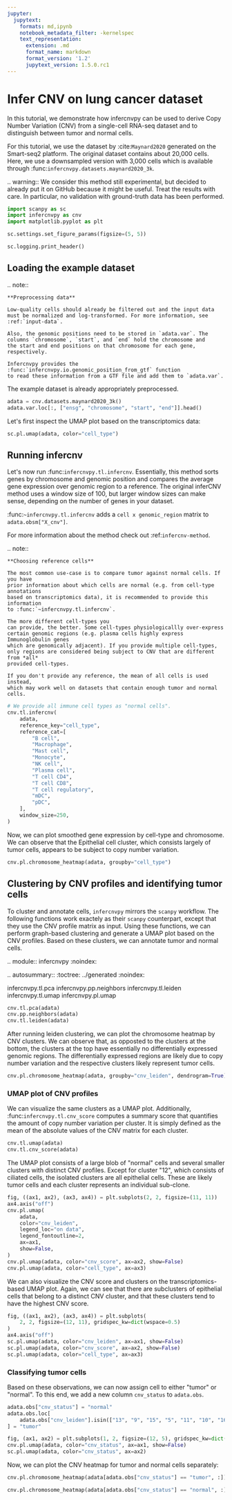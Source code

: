 ```yaml
---
jupyter:
  jupytext:
    formats: md,ipynb
    notebook_metadata_filter: -kernelspec
    text_representation:
      extension: .md
      format_name: markdown
      format_version: '1.2'
      jupytext_version: 1.5.0.rc1
---
```


# Infer CNV on lung cancer dataset

<!-- #raw raw_mimetype="text/restructuredtext" -->
In this tutorial, we demonstrate how infercnvpy can be used to derive Copy Number Variation (CNV)
from a single-cell RNA-seq dataset and to distinguish between tumor and normal cells. 

For this tutorial, we use the dataset by :cite:`Maynard2020` generated on the Smart-seq2 platform. 
The original dataset contains about 20,000 cells. Here, we use a downsampled version with 3,000 cells which is available through :func:`infercnvpy.datasets.maynard2020_3k`.

.. warning::
    We consider this method still experimental, but decided to already put it on GitHub because it might be useful. 
    Treat the results with care. In particular, no validation with ground-truth data has been performed. 
<!-- #endraw -->

```python
import scanpy as sc
import infercnvpy as cnv
import matplotlib.pyplot as plt

sc.settings.set_figure_params(figsize=(5, 5))
```

```python
sc.logging.print_header()
```

## Loading the example dataset

<!-- #raw raw_mimetype="text/restructuredtext" -->
.. note::

    **Preprocessing data**
    
    Low-quality cells should already be filtered out and the input data 
    must be normalized and log-transformed. For more information, see
    :ref:`input-data`. 
    
    Also, the genomic positions need to be stored in `adata.var`. The 
    columns `chromosome`, `start`, and `end` hold the chromosome and 
    the start and end positions on that chromosome for each gene, 
    respectively. 
    
    Infercnvpy provides the :func:`infercnvpy.io.genomic_position_from_gtf` function
    to read these information from a GTF file and add them to `adata.var`. 
    
The example dataset is already appropriately preprocessed. 
<!-- #endraw -->

```python
adata = cnv.datasets.maynard2020_3k()
adata.var.loc[:, ["ensg", "chromosome", "start", "end"]].head()
```

Let's first inspect the UMAP plot based on the transcriptomics data:

```python
sc.pl.umap(adata, color="cell_type")
```

## Running infercnv

<!-- #raw raw_mimetype="text/restructuredtext" -->
Let's now run :func:`infercnvpy.tl.infercnv`. Essentially, this method sorts genes
by chromosome and genomic position and compares the average gene expression over genomic
region to a reference. The original inferCNV method uses a window size of 100, 
but larger window sizes can make sense, depending on the number of 
genes in your dataset. 

:func:`~infercnvpy.tl.infercnv` adds a `cell x genomic_region` matrix to 
`adata.obsm["X_cnv"]`. 

For more information about the method check out :ref:`infercnv-method`. 

.. note::

    **Choosing reference cells**
    
    The most common use-case is to compare tumor against normal cells. If you have 
    prior information about which cells are normal (e.g. from cell-type annotations
    based on transcriptomics data), it is recommended to provide this information 
    to :func:`~infercnvpy.tl.infercnv`. 
    
    The more different cell-types you 
    can provide, the better. Some cell-types physiologicallly over-express
    certain genomic regions (e.g. plasma cells highly express Immunoglobulin genes
    which are genomically adjacent). If you provide multiple cell-types, 
    only regions are considered being subject to CNV that are different from *all*
    provided cell-types. 
    
    If you don't provide any reference, the mean of all cells is used instead,
    which may work well on datasets that contain enough tumor and normal cells. 
<!-- #endraw -->

```python
# We provide all immune cell types as "normal cells".
cnv.tl.infercnv(
    adata,
    reference_key="cell_type",
    reference_cat=[
        "B cell",
        "Macrophage",
        "Mast cell",
        "Monocyte",
        "NK cell",
        "Plasma cell",
        "T cell CD4",
        "T cell CD8",
        "T cell regulatory",
        "mDC",
        "pDC",
    ],
    window_size=250,
)
```

Now, we can plot smoothed gene expression by cell-type and chromosome. 
We can observe that the Epithelial cell cluster, which consists largely of tumor cells, appears
to be subject to copy number variation. 

```python
cnv.pl.chromosome_heatmap(adata, groupby="cell_type")
```

## Clustering by CNV profiles and identifying tumor cells

<!-- #raw raw_mimetype="text/restructuredtext" -->
To cluster and annotate cells, `infercnvpy` mirrors the `scanpy` workflow. 
The following functions work exactely as their `scanpy` counterpart, except that 
they use the CNV profile matrix as input. Using these functions, we can perform
graph-based clustering and generate a UMAP plot based on the CNV profiles. 
Based on these clusters, we can annotate tumor and normal cells. 

.. module:: infercnvpy
   :noindex:

.. autosummary::
   :toctree: ../generated
   :noindex:
   
   infercnvpy.tl.pca
   infercnvpy.pp.neighbors
   infercnvpy.tl.leiden
   infercnvpy.tl.umap
   infercnvpy.pl.umap
<!-- #endraw -->

```python
cnv.tl.pca(adata)
cnv.pp.neighbors(adata)
cnv.tl.leiden(adata)
```

After running leiden clustering, we can plot the chromosome heatmap 
by CNV clusters. We can observe that, as opposted to the clusters 
at the bottom, the clusters at the top have essentially no differentially expressed genomic regions. 
The differentially expressed regions are likely due to copy number variation and the respective 
clusters likely represent tumor cells. 

```python
cnv.pl.chromosome_heatmap(adata, groupby="cnv_leiden", dendrogram=True)
```

### UMAP plot of CNV profiles

<!-- #raw raw_mimetype="text/restructuredtext" -->
We can visualize the same clusters as a UMAP plot. Additionally, 
:func:`infercnvpy.tl.cnv_score` computes a summary score that quantifies the amount of copy
number variation per cluster. It is simply defined as the
mean of the absolute values of the CNV matrix for each cluster. 
<!-- #endraw -->

```python
cnv.tl.umap(adata)
cnv.tl.cnv_score(adata)
```

The UMAP plot consists of a large blob of "normal" cells and several smaller clusters
with distinct CNV profiles. Except for cluster "12", which consists of ciliated cells, 
the isolated clusters are all epithelial cells. These are likely tumor cells and each 
cluster represents an individual sub-clone.

```python
fig, ((ax1, ax2), (ax3, ax4)) = plt.subplots(2, 2, figsize=(11, 11))
ax4.axis("off")
cnv.pl.umap(
    adata,
    color="cnv_leiden",
    legend_loc="on data",
    legend_fontoutline=2,
    ax=ax1,
    show=False,
)
cnv.pl.umap(adata, color="cnv_score", ax=ax2, show=False)
cnv.pl.umap(adata, color="cell_type", ax=ax3)
```

We can also visualize the CNV score and clusters on the transcriptomics-based UMAP plot. 
Again, we can see that there are subclusters of epithelial cells that belong
to a distinct CNV cluster, and that these clusters tend to have the 
highest CNV score. 

```python
fig, ((ax1, ax2), (ax3, ax4)) = plt.subplots(
    2, 2, figsize=(12, 11), gridspec_kw=dict(wspace=0.5)
)
ax4.axis("off")
sc.pl.umap(adata, color="cnv_leiden", ax=ax1, show=False)
sc.pl.umap(adata, color="cnv_score", ax=ax2, show=False)
sc.pl.umap(adata, color="cell_type", ax=ax3)
```

### Classifying tumor cells

Based on these observations, we can now assign cell to either "tumor" or "normal". 
To this end, we add a new column `cnv_status` to `adata.obs`. 

```python
adata.obs["cnv_status"] = "normal"
adata.obs.loc[
    adata.obs["cnv_leiden"].isin(["13", "9", "15", "5", "11", "10", "16"]), "cnv_status"
] = "tumor"
```

```python
fig, (ax1, ax2) = plt.subplots(1, 2, figsize=(12, 5), gridspec_kw=dict(wspace=0.5))
cnv.pl.umap(adata, color="cnv_status", ax=ax1, show=False)
sc.pl.umap(adata, color="cnv_status", ax=ax2)
```

Now, we can plot the CNV heatmap for tumor and normal cells separately: 

```python
cnv.pl.chromosome_heatmap(adata[adata.obs["cnv_status"] == "tumor", :])
```

```python
cnv.pl.chromosome_heatmap(adata[adata.obs["cnv_status"] == "normal", :])
```
